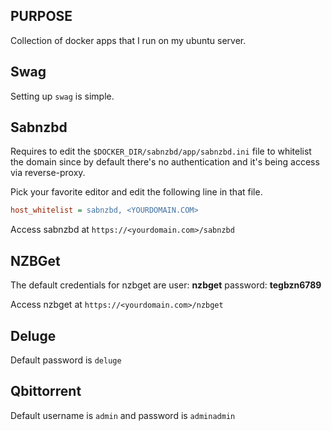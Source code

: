 ## PURPOSE

Collection of docker apps that I run on my ubuntu server.

## Swag

Setting up `swag` is simple.

## Sabnzbd

Requires to edit the `$DOCKER_DIR/sabnzbd/app/sabnzbd.ini` file to whitelist the domain since by default there's no authentication and it's being access via reverse-proxy.

Pick your favorite editor and edit the following line in that file.

```ini
host_whitelist = sabnzbd, <YOURDOMAIN.COM>
```

Access sabnzbd at `https://<yourdomain.com>/sabnzbd`

## NZBGet

The default credentials for nzbget are user: **nzbget** password: **tegbzn6789**

Access nzbget at `https://<yourdomain.com>/nzbget`

## Deluge

Default password is `deluge`

## Qbittorrent

Default username is `admin` and password is `adminadmin`
